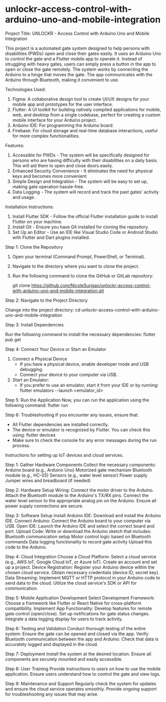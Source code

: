  # unlockr-access-control-with-arduino-uno-and-mobile-integration
Project Title: UNLOCKR - Access Control with Arduino Uno and Mobile Integration 

This project is a automated gate system designed to help persons with disabilities (PWDs) open and close their gates easily. It uses an Arduino Uno to control the gate and a Flutter mobile app to operate it. Instead of struggling with heavy gates, users can simply press a button in the app to open or close the gate remotely. The system works by connecting the Arduino to a hinge that moves the gate. The app communicates with the Arduino through Bluetooth, making it convenient to use. 

Technologies Used:
1. Figma: A collaborative design tool to create UI/UX designs for your mobile app and prototypes for the user interface.
2. Flutter: A UI toolkit for building natively compiled applications for mobile, web, and desktop from a single codebase, perfect for creating a custom mobile interface for your Arduino project.
3. Arduino IDE: For programming the Arduino board.
4. Firebase: For cloud storage and real-time database interactions, useful for more complex functionalities.

 Features:
1. Accessible for PWDs - The system will be specifically designed for persons who are having difficulty with their disabilities on a daily basis. This will aid them to open and close doors easily.
2. Enhanced Security Convenience - It eliminates the need for physical keys and becomes more convenient
3. Simple Design and Integration - The system will be easy to set up, making gate operation hassle-free.
4. Data Logging - The system will record and track the past gates' activity and usage.

Installation Instructions:
1. Install Flutter SDK - Follow the official Flutter installation guide to install Flutter on your machine.
2. Install Git - Ensure you have Git installed for cloning the repository.
3. Set Up an Editor - Use an IDE like Visual Studio Code or Android Studio with Flutter and Dart plugins installed.


Step 1: Clone the Repository
1. Open your terminal (Command Prompt, PowerShell, or Terminal).
2. Navigate to the directory where you want to clone the project.
3. Run the following command to clone the GitHub or GitLab repository:
   
   git clone https://github.com/NicoleSurigao/unlockr-access-control-with-arduino-uno-and-mobile-integration.git

Step 2: Navigate to the Project Directory

Change into the project directory: cd unlockr-access-control-with-arduino-uno-and-mobile-integration 

Step 3: Install Dependencies

Run the following command to install the necessary dependencies:  flutter pub get

Step 4: Connect Your Device or Start an Emulator
1. Connect a Physical Device
   - If you have a physical device, enable developer mode and USB debugging.
   - Connect your device to your computer via USB.
2. Start an Emulator:
   - If you prefer to use an emulator, start it from your IDE or by running: 
                  flutter emulators --launch <emulator_id>

Step 5: Run the Application
Now, you can run the application using the following command: flutter run


Step 6: Troubleshooting
If you encounter any issues, ensure that:
- All Flutter dependencies are installed correctly.
- The device or emulator is recognized by Flutter. You can check this using: flutter devices
- Make sure to check the console for any error messages during the run process.


Instructions for setting up IoT devices and cloud services.

Step 1: Gather Hardware Components
Collect the necessary components:
Arduino board (e.g., Arduino Uno)
Motorized gate mechanism
Bluetooth module (e.g., HC-05)
Sensors (e.g., water level sensor)
Power supply
Jumper wires and breadboard (if needed)

Step 2: Hardware Setup
Wiring:
Connect the motor driver to the Arduino.
Attach the Bluetooth module to the Arduino's TX/RX pins.
Connect the water level sensor to the appropriate analog pin on the Arduino.
Ensure all power supply connections are secure.

Step 3: Software Setup
Install Arduino IDE:
Download and install the Arduino IDE.
Connect Arduino:
Connect the Arduino board to your computer via USB.
Open IDE:
Launch the Arduino IDE and select the correct board and port.
Upload Code:
Write or download the Arduino sketch that includes:
Bluetooth communication setup
Motor control logic based on Bluetooth commands
Data logging functionality to record gate activity
Upload this code to the Arduino.

Step 4: Cloud Integration
Choose a Cloud Platform:
Select a cloud service (e.g., AWS IoT, Google Cloud IoT, or Azure IoT).
Create an account and set up a project.
Device Registration:
Register your Arduino device within the chosen cloud service.
Obtain necessary credentials (device ID, secret key).
Data Streaming:
Implement MQTT or HTTP protocol in your Arduino code to send data to the cloud.
Utilize the cloud service's SDK or API for communication.

Step 5: Mobile Application Development
Select Development Framework:
Choose a framework like Flutter or React Native for cross-platform compatibility.
Implement App Functionality:
Develop features for remote gate control (open/close).
Set up notifications for gate status changes.
Integrate a data logging display for users to track activity.

Step 6: Testing and Validation
Conduct thorough testing of the entire system:
Ensure the gate can be opened and closed via the app.
Verify Bluetooth communication between the app and Arduino.
Check that data is accurately logged and displayed in the cloud.

Step 7: Deployment
Install the system at the desired location.
Ensure all components are securely mounted and easily accessible.

Step 8: User Training
Provide instructions to users on how to use the mobile application.
Ensure users understand how to control the gate and view logs.

Step 9: Maintenance and Support
Regularly check the system for updates and ensure the cloud service operates smoothly.
Provide ongoing support for troubleshooting any issues that may arise.
